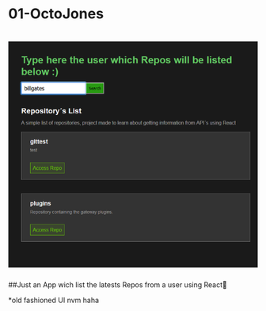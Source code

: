 # 01-OctoJones

<h1 align="center">
    <img alt="OctoJonesScreen" src=".github/screen.png" />
</h1>

##Just an App wich list the latests Repos from a user using React💜

*old fashioned UI nvm haha
